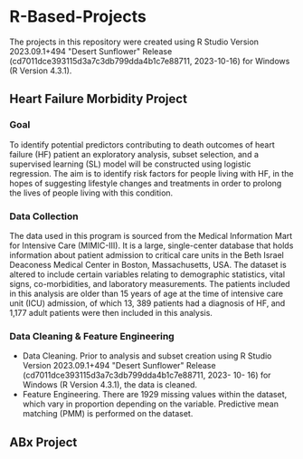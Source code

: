 # R-Based-Projects
The projects in this repository were created using R Studio Version 2023.09.1+494 "Desert Sunflower" Release (cd7011dce393115d3a7c3db799dda4b1c7e88711, 2023-10-16) for Windows (R Version 4.3.1).


## Heart Failure Morbidity Project
### Goal
To identify potential predictors contributing to death outcomes of heart failure (HF) patient an exploratory analysis, subset selection, and a supervised learning (SL) model will be constructed using logistic regression. The aim is to identify risk factors for people living with HF, in the hopes of suggesting lifestyle changes and treatments in order to prolong the lives of people living with this condition.
### Data Collection
The data used in this program is sourced from the Medical Information Mart for Intensive Care (MIMIC-III). It is a large, single-center database that holds information about patient admission to critical care units in the Beth Israel Deaconess Medical Center in Boston, Massachusetts, USA. The dataset is altered to include certain variables relating to demographic statistics, vital signs, co-morbidities, and laboratory measurements. The patients included in this analysis are older than 15 years of age at the time of intensive care unit (ICU) admission, of which 13, 389 patients had a diagnosis of HF, and 1,177 adult patients were then included in this analysis.
### Data Cleaning & Feature Engineering
  - Data Cleaning. Prior to analysis and subset creation using R Studio Version 2023.09.1+494 "Desert Sunflower" Release (cd7011dce393115d3a7c3db799dda4b1c7e88711, 2023-              10- 16) for Windows (R Version 4.3.1), the data is cleaned. 
  - Feature Engineering. There are 1929 missing values within the dataset, which vary in proportion depending on the variable. Predictive mean matching (PMM) is performed on the      dataset.


## ABx Project
